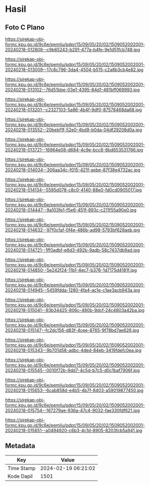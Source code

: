 # Hasil

## Foto C Plano

https://sirekap-obj-formc.kpu.go.id/9c6e/pemilu/pdpr/15/09/05/20/02/1509052002001-20240218-012808--c9b65243-b291-477a-b4fe-9e1d51fcb748.jpg

https://sirekap-obj-formc.kpu.go.id/9c6e/pemilu/pdpr/15/09/05/20/02/1509052002001-20240218-013009--17c8c796-3da4-4504-b515-c2a8b3cb4e82.jpg

https://sirekap-obj-formc.kpu.go.id/9c6e/pemilu/pdpr/15/09/05/20/02/1509052002001-20240218-013102--76d51bbe-03e1-4395-84d1-481bff069993.jpg

https://sirekap-obj-formc.kpu.go.id/9c6e/pemilu/pdpr/15/09/05/20/02/1509052002001-20240218-013201--c2327103-5a86-4b4f-9df0-87578468da68.jpg

https://sirekap-obj-formc.kpu.go.id/9c6e/pemilu/pdpr/15/09/05/20/02/1509052002001-20240218-013552--20bebf1f-52e0-4bd9-b0da-04df29208d0a.jpg

https://sirekap-obj-formc.kpu.go.id/9c6e/pemilu/pdpr/15/09/05/20/02/1509052002001-20240218-013721--16964e08-d684-4c9e-bcc8-8bd653531766.jpg

https://sirekap-obj-formc.kpu.go.id/9c6e/pemilu/pdpr/15/09/05/20/02/1509052002001-20240218-014034--306aa34c-f015-421f-aebe-87f38e4732ac.jpg

https://sirekap-obj-formc.kpu.go.id/9c6e/pemilu/pdpr/15/09/05/20/02/1509052002001-20240218-014134--5595d078-c8c0-4140-88e0-fd0cd0905017.jpg

https://sirekap-obj-formc.kpu.go.id/9c6e/pemilu/pdpr/15/09/05/20/02/1509052002001-20240218-014447--9a103fe1-f5e6-451f-893c-c211f55a90e0.jpg

https://sirekap-obj-formc.kpu.go.id/9c6e/pemilu/pdpr/15/09/05/20/02/1509052002001-20240218-014632--97f0cfaf-0f4e-486b-ad98-5793bf628aeb.jpg

https://sirekap-obj-formc.kpu.go.id/9c6e/pemilu/pdpr/15/09/05/20/02/1509052002001-20240218-014721--1ff0adbf-e6d3-492b-9adb-58c7437db9ad.jpg

https://sirekap-obj-formc.kpu.go.id/9c6e/pemilu/pdpr/15/09/05/20/02/1509052002001-20240218-014850--5e242f24-11b1-4ec7-b376-1d7175d4181f.jpg

https://sirekap-obj-formc.kpu.go.id/9c6e/pemilu/pdpr/15/09/05/20/02/1509052002001-20240218-014945--5459fdda-1280-4fa4-ac1e-c1ae3acb943a.jpg

https://sirekap-obj-formc.kpu.go.id/9c6e/pemilu/pdpr/15/09/05/20/02/1509052002001-20240218-015041--93b34425-806c-480b-9dcf-24c4803a42ba.jpg

https://sirekap-obj-formc.kpu.go.id/9c6e/pemilu/pdpr/15/09/05/20/02/1509052002001-20240218-015147--fc2dc156-d83f-4cee-8765-9f78bd7ae626.jpg

https://sirekap-obj-formc.kpu.go.id/9c6e/pemilu/pdpr/15/09/05/20/02/1509052002001-20240218-015343--9b701d58-adbc-4ded-84eb-3419fdefc0ea.jpg

https://sirekap-obj-formc.kpu.go.id/9c6e/pemilu/pdpr/15/09/05/20/02/1509052002001-20240218-015545--0010f72b-9dd7-4c5d-b7c5-d0c1baf7906f.jpg

https://sirekap-obj-formc.kpu.go.id/9c6e/pemilu/pdpr/15/09/05/20/02/1509052002001-20240218-015653--6cab858d-e4b5-4b7f-8403-a59019877450.jpg

https://sirekap-obj-formc.kpu.go.id/9c6e/pemilu/pdpr/15/09/05/20/02/1509052002001-20240218-015754--167279ae-936a-47c4-9032-fae330fdf621.jpg

https://sirekap-obj-formc.kpu.go.id/9c6e/pemilu/pdpr/15/09/05/20/02/1509052002001-20240218-015851--a0494920-c6b3-4c1d-8905-8203fcb5a941.jpg


## Metadata

| Key        | Value               |
| ---------- | ------------------- |
| Time Stamp | 2024-02-19 06:21:02 |
| Kode Dapil | 1501                |



